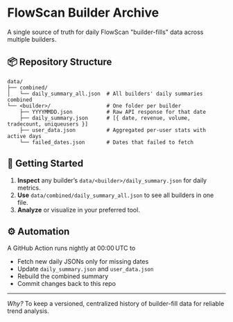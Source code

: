 # FlowScan Builder Archive

A single source of truth for daily FlowScan "builder-fills" data across multiple builders.

## 📦 Repository Structure

```
data/
├── combined/
│   └── daily_summary_all.json  # All builders' daily summaries combined
└── <builder>/                  # One folder per builder
    ├── YYYYMMDD.json           # Raw API response for that date
    ├── daily_summary.json      # [{ date, revenue, volume, tradecount, uniqueusers }]
    ├── user_data.json          # Aggregated per-user stats with active days
    └── failed_dates.json       # Dates that failed to fetch
```

## 🚀 Getting Started

1. **Inspect** any builder’s `data/<builder>/daily_summary.json` for daily metrics.
2. **Use** `data/combined/daily_summary_all.json` to see all builders in one file.
3. **Analyze** or visualize in your preferred tool.

## ⚙️ Automation

A GitHub Action runs nightly at 00:00 UTC to

* Fetch new daily JSONs only for missing dates
* Update `daily_summary.json` and `user_data.json`
* Rebuild the combined summary
* Commit changes back to this repo

---

*Why?* To keep a versioned, centralized history of builder-fill data for reliable trend analysis.
